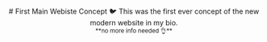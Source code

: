<div align="center">
# First Main Webiste Concept 🐦
<sup2> This was the first ever concept of the new modern website in my bio. </sup2>

<div align="center">
  <sup>**no more info needed 👌**</sup>
<div>
